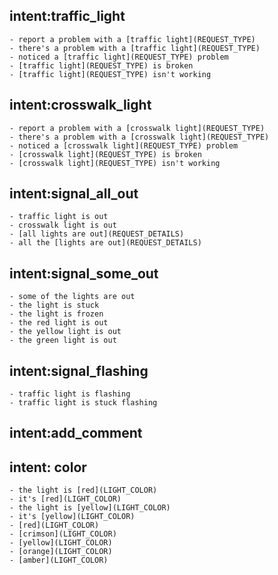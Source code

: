 ## intent:traffic_light
    - report a problem with a [traffic light](REQUEST_TYPE)
    - there's a problem with a [traffic light](REQUEST_TYPE)
    - noticed a [traffic light](REQUEST_TYPE) problem
    - [traffic light](REQUEST_TYPE) is broken
    - [traffic light](REQUEST_TYPE) isn't working

## intent:crosswalk_light
    - report a problem with a [crosswalk light](REQUEST_TYPE)
    - there's a problem with a [crosswalk light](REQUEST_TYPE)
    - noticed a [crosswalk light](REQUEST_TYPE) problem
    - [crosswalk light](REQUEST_TYPE) is broken
    - [crosswalk light](REQUEST_TYPE) isn't working

## intent:signal_all_out
    - traffic light is out
    - crosswalk light is out
    - [all lights are out](REQUEST_DETAILS)
    - all the [lights are out](REQUEST_DETAILS)

## intent:signal_some_out
    - some of the lights are out
    - the light is stuck
    - the light is frozen
    - the red light is out
    - the yellow light is out
    - the green light is out

## intent:signal_flashing
    - traffic light is flashing
    - traffic light is stuck flashing

## intent:add_comment

## intent: color
    - the light is [red](LIGHT_COLOR)
    - it's [red](LIGHT_COLOR)
    - the light is [yellow](LIGHT_COLOR)
    - it's [yellow](LIGHT_COLOR)
    - [red](LIGHT_COLOR)
    - [crimson](LIGHT_COLOR)
    - [yellow](LIGHT_COLOR)
    - [orange](LIGHT_COLOR)
    - [amber](LIGHT_COLOR)
